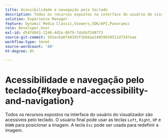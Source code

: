 ```yaml
---
title: Acessibilidade e navegação pelo teclado
description: Todos os recursos expostos na interface do usuário do visualizador são acessíveis pelo teclado.
solution: Experience Manager
feature: Dynamic Media Classic,Viewers,SDK/API,Panoramic
role: Developer,User
exl-id: d54fd841-2246-4d2e-8bf9-7da56f2487f3
source-git-commit: 163ac6a6f44193f1b66ae24059630521d7247eae
workflow-type: tm+mt
source-wordcount: '49'
ht-degree: 0%

---
```


# Acessibilidade e navegação pelo teclado{#keyboard-accessibility-and-navigation}

Todos os recursos expostos na interface do usuário do visualizador são acessíveis pelo teclado.
O usuário final pode usar as teclas `Left`, `Right`, `UP` e `DOWN` para posicionar a imagem.
A tecla `Esc` pode ser usada para redefinir a imagem.

